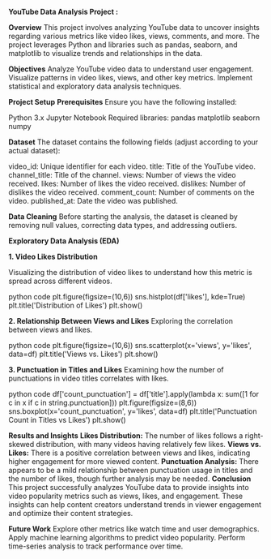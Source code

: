 **YouTube Data Analysis Project :**

**Overview**
This project involves analyzing YouTube data to uncover insights regarding various metrics like video likes, views, comments, and more. The project leverages Python and libraries such as pandas, seaborn, and matplotlib to visualize trends and relationships in the data.

**Objectives**
Analyze YouTube video data to understand user engagement.
Visualize patterns in video likes, views, and other key metrics.
Implement statistical and exploratory data analysis techniques.


**Project Setup**
**Prerequisites**
Ensure you have the following installed:

Python 3.x
Jupyter Notebook
Required libraries:
pandas
matplotlib
seaborn
numpy

**Dataset**
The dataset contains the following fields (adjust according to your actual dataset):

video_id: Unique identifier for each video.
title: Title of the YouTube video.
channel_title: Title of the channel.
views: Number of views the video received.
likes: Number of likes the video received.
dislikes: Number of dislikes the video received.
comment_count: Number of comments on the video.
published_at: Date the video was published.


**Data Cleaning**
Before starting the analysis, the dataset is cleaned by removing null values, correcting data types, and addressing outliers.

**Exploratory Data Analysis (EDA)**

**1. Video Likes Distribution**

Visualizing the distribution of video likes to understand how this metric is spread across different videos.

python code
plt.figure(figsize=(10,6))
sns.histplot(df['likes'], kde=True)
plt.title('Distribution of Likes')
plt.show()

**2. Relationship Between Views and Likes**
Exploring the correlation between views and likes.

python code
plt.figure(figsize=(10,6))
sns.scatterplot(x='views', y='likes', data=df)
plt.title('Views vs. Likes')
plt.show()

**3. Punctuation in Titles and Likes**
Examining how the number of punctuations in video titles correlates with likes.

python code
df['count_punctuation'] = df['title'].apply(lambda x: sum([1 for c in x if c in string.punctuation]))
plt.figure(figsize=(8,6))
sns.boxplot(x='count_punctuation', y='likes', data=df)
plt.title('Punctuation Count in Titles vs Likes')
plt.show()

**Results and Insights**
**Likes Distribution:** The number of likes follows a right-skewed distribution, with many videos having relatively few likes.
**Views vs. Likes:** There is a positive correlation between views and likes, indicating higher engagement for more viewed content.
**Punctuation Analysis:** There appears to be a mild relationship between punctuation usage in titles and the number of likes, though further analysis may be needed.
**Conclusion**
This project successfully analyzes YouTube data to provide insights into video popularity metrics such as views, likes, and engagement. These insights can help content creators understand trends in viewer engagement and optimize their content strategies.

**Future Work**
Explore other metrics like watch time and user demographics.
Apply machine learning algorithms to predict video popularity.
Perform time-series analysis to track performance over time.
